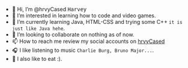 - 👋 Hi, I’m @hrvyCased <kbd>Harvey</kbd>
- 👀 I’m interested in learning how to code and video games.
- 🌱 I’m currently learning Java, HTML-CSS and trying some C++ `it is just like Java hehe`.
- 💞️ I’m looking to collaborate on nothing as of now.
- 📫 How to reach me review my social accounts on [hrvyCased](https://github.com/hrvyCased)
- 🎧 I like listening to music `Charlie Burg, Bruno Major...`.
- 🍴 I also like to eat :).
